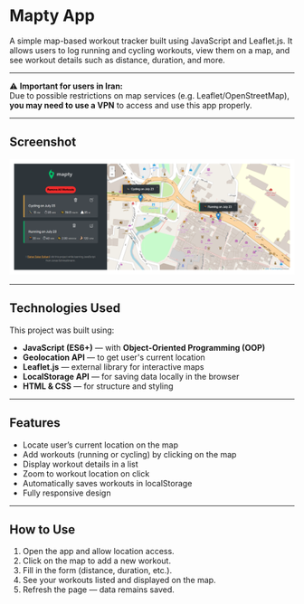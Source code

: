 # Mapty App

A simple map-based workout tracker built using JavaScript and Leaflet.js. It allows users to log running and cycling workouts, view them on a map, and see workout details such as distance, duration, and more.


---

⚠️ **Important for users in Iran:**  
Due to possible restrictions on map services (e.g. Leaflet/OpenStreetMap), **you may need to use a VPN** to access and use this app properly.

---

## Screenshot

![Mapty Screenshot](./mapty-screenshot-new.png)  

---

## Technologies Used

This project was built using:

-  **JavaScript (ES6+)** — with **Object-Oriented Programming (OOP)**
-  **Geolocation API** — to get user's current location
-  **Leaflet.js** — external library for interactive maps
-  **LocalStorage API** — for saving data locally in the browser
-  **HTML & CSS** — for structure and styling

---

##  Features

- Locate user’s current location on the map
- Add workouts (running or cycling) by clicking on the map
- Display workout details in a list
- Zoom to workout location on click
- Automatically saves workouts in localStorage
- Fully responsive design

---

## How to Use

1. Open the app and allow location access.
2. Click on the map to add a new workout.
3. Fill in the form (distance, duration, etc.).
4. See your workouts listed and displayed on the map.
5. Refresh the page — data remains saved.

